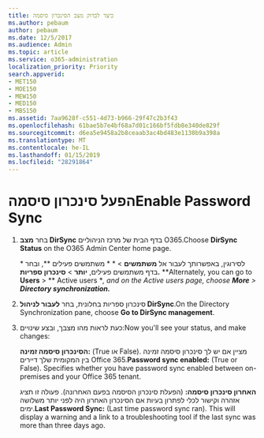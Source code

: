 ```yaml
---
title: כיצד לבדוק מצב הסינכרון סיסמה
ms.author: pebaum
author: pebaum
ms.date: 12/5/2017
ms.audience: Admin
ms.topic: article
ms.service: o365-administration
localization_priority: Priority
search.appverid:
- MET150
- MOE150
- MEW150
- MED150
- MBS150
ms.assetid: 7aa9628f-c551-4d73-b966-29f47c2b3f43
ms.openlocfilehash: 61bae5b7e4bf68a7d01c166bf5fdb8e340de829f
ms.sourcegitcommit: d6ea5e9458a2b8ceaab3ac4bd483e1130b9a398a
ms.translationtype: MT
ms.contentlocale: he-IL
ms.lasthandoff: 01/15/2019
ms.locfileid: "28291864"
---
```

# <a name="enable-password-sync"></a><span data-ttu-id="92004-102">הפעל סינכרון סיסמה</span><span class="sxs-lookup"><span data-stu-id="92004-102">Enable Password Sync</span></span>

1.  <span data-ttu-id="92004-103">בחר **מצב DirSync** בדף הבית של מרכז הניהוליים O365.</span><span class="sxs-lookup"><span data-stu-id="92004-103">Choose **DirSync Status** on the O365 Admin Center home page.</span></span> 
    
     <span data-ttu-id="92004-104">\* לסירוגין, באפשרותך לעבור אל **משתמשים** \> \* \* משתמשים פעילים \*\*, ובחר בדף משתמשים פעילים, **יותר** \> **סינכרון ספריות.** \*</span><span class="sxs-lookup"><span data-stu-id="92004-104">\*Alternately, you can go to **Users** \> \*\* Active users \**, and on the Active users page, choose **More** \> **Directory synchronization.***</span></span> 
    
2. <span data-ttu-id="92004-105">סינכרון ספריות בחלונית, בחר **לעבור לניהול DirSync**.</span><span class="sxs-lookup"><span data-stu-id="92004-105">On the Directory Synchronization pane, choose **Go to DirSync management**.</span></span> 
    
3. <span data-ttu-id="92004-106">כעת לראות מהו מצבך, ובצע שינויים:</span><span class="sxs-lookup"><span data-stu-id="92004-106">Now you'll see your status, and make changes:</span></span>
    
    <span data-ttu-id="92004-p101">**הסינכרון סיסמה זמינה:** (True או False). מציין אם יש לך סינכרון סיסמה זמינה בין המקומית שלך דיירים Office 365.</span><span class="sxs-lookup"><span data-stu-id="92004-p101">**Password sync enabled:** (True or False). Specifies whether you have password sync enabled between on-premises and your Office 365 tenant.</span></span> 
    
    <span data-ttu-id="92004-p102">**האחרון סינכרון סיסמה:** (הפעלת סינכרון הסיסמה בפעם האחרונה). פעולה זו תציג אזהרה וקישור לכלי לפתרון בעיות אם הסינכרון האחרון היה לפני יותר משלושה ימים.</span><span class="sxs-lookup"><span data-stu-id="92004-p102">**Last Password Sync:** (Last time password sync ran). This will display a warning and a link to a troubleshooting tool if the last sync was more than three days ago.</span></span> 
    

